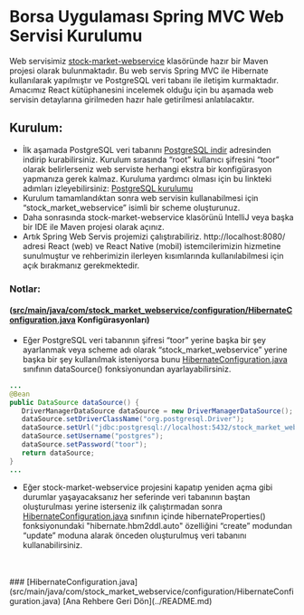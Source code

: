 # Borsa Uygulaması Spring MVC Web Servisi Kurulumu
Web servisimiz [stock-market-webservice]() klasöründe hazır bir Maven projesi olarak bulunmaktadır. Bu web servis Spring MVC ile Hibernate kullanılarak yapılmıştır ve PostgreSQL veri tabanı ile iletişim kurmaktadır. Amacımız React kütüphanesini incelemek olduğu için bu aşamada web servisin detaylarına girilmeden hazır hale getirilmesi anlatılacaktır.
## Kurulum:
* İlk aşamada PostgreSQL veri tabanını [PostgreSQL indir](https://www.postgresql.org/download/) adresinden indirip kurabilirsiniz. Kurulum sırasında “root” kullanıcı şifresini “toor” olarak belirlerseniz web serviste herhangi ekstra bir konfigürasyon yapmanıza gerek kalmaz. Kuruluma yardımcı olması için bu linkteki adımları izleyebilirsiniz: [PostgreSQL kurulumu](http://www.jskoleji.com/2014/03/kahve-molasi-postgresql-ve-pgadmin-kurulumu.html) 
* Kurulum tamamlandıktan sonra web servisin kullanabilmesi için “stock_market_webservice” isimli bir scheme oluşturunuz.
* Daha sonrasında stock-market-webservice klasörünü IntelliJ veya başka bir IDE ile Maven projesi olarak açınız.
* Artık Spring Web Servis projemizi çalıştırabiliriz. http://localhost:8080/ adresi React (web) ve React Native (mobil) istemcilerimizin hizmetine sunulmuştur ve rehberimizin ilerleyen kısımlarında kullanılabilmesi için açık bırakmanız gerekmektedir.
### Notlar:
#### ([src/main/java/com/stock_market_webservice/configuration/HibernateConfiguration.java](src/main/java/com/stock_market_webservice/configuration/HibernateConfiguration.java) Konfigürasyonları)
* Eğer PostgreSQL veri tabanının şifresi “toor” yerine başka bir şey ayarlanmak veya scheme adı olarak “stock_market_webservice” yerine başka bir şey kullanılmak isteniyorsa bunu [HibernateConfiguration.java](src/main/java/com/stock_market_webservice/configuration/HibernateConfiguration.java) sınıfının dataSource() fonksiyonundan ayarlayabilirsiniz.
```java
...
@Bean
public DataSource dataSource() {
   DriverManagerDataSource dataSource = new DriverManagerDataSource();
   dataSource.setDriverClassName("org.postgresql.Driver");
   dataSource.setUrl("jdbc:postgresql://localhost:5432/stock_market_webservice");
   dataSource.setUsername("postgres");
   dataSource.setPassword("toor");
   return dataSource;
}
...
```
* Eğer stock-market-webservice projesini kapatıp yeniden açma gibi durumlar yaşayacaksanız her seferinde veri tabanının baştan oluşturulması yerine isterseniz ilk çalıştırmadan sonra [HibernateConfiguration.java](src/main/java/com/stock_market_webservice/configuration/HibernateConfiguration.java) sınıfının içinde hibernateProperties() fonksiyonundaki "hibernate.hbm2ddl.auto" özelliğini “create” modundan “update” moduna alarak önceden oluşturulmuş veri tabanını kullanabilirsiniz.
<br/>
<br/>
### [HibernateConfiguration.java](src/main/java/com/stock_market_webservice/configuration/HibernateConfiguration.java)
[Ana Rehbere Geri Dön](../README.md)
